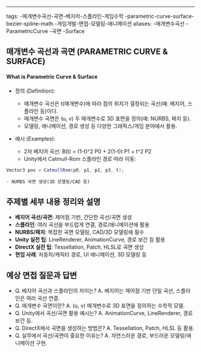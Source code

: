 ---
tags:
-매개변수곡선-곡면-베지어-스플라인-게임수학
-parametric-curve-surface-bezier-spline-math
-게임개발-면접-모델링-애니메이션
aliases:
-매개변수곡선
-ParametricCurve
-곡면
-Surface

## 매개변수 곡선과 곡면 (PARAMETRIC CURVE & SURFACE)

#### What is Parametric Curve & Surface

- 정의 (Definition):
	- 매개변수 곡선은 t(매개변수)에 따라 점의 위치가 결정되는 곡선(예: 베지어, 스플라인 등)이다.
	- 매개변수 곡면은 (u, v) 두 매개변수로 3D 표면을 정의(예: NURBS, 패치 등).
	- 모델링, 애니메이션, 경로 생성 등 다양한 그래픽스/게임 분야에서 활용.

- 예시 (Examples):
	- 2차 베지어 곡선: B(t) = (1-t)^2 P0 + 2(1-t)t P1 + t^2 P2
	- Unity에서 Catmull-Rom 스플라인 경로 따라 이동:
```csharp
Vector3 pos = CatmullRom(p0, p1, p2, p3, t);
```
	- NURBS 곡면 생성(3D 모델링/CAD 등)

## 주제별 세부 내용 정리와 설명
- **베지어 곡선/곡면**: 제어점 기반, 간단한 곡선/곡면 생성
- **스플라인**: 여러 곡선을 부드럽게 연결, 경로/애니메이션에 활용
- **NURBS/패치**: 복잡한 곡면 모델링, CAD/3D 모델링에 필수
- **Unity 실전 팁**: LineRenderer, AnimationCurve, 경로 보간 등 활용
- **DirectX 실전 팁**: Tessellation, Patch, HLSL로 곡면 생성
- **현업 사례**: 자동차/캐릭터 경로, UI 애니메이션, 3D 모델링 등

## 예상 면접 질문과 답변
- Q. 베지어 곡선과 스플라인의 차이는?
  A. 베지어는 제어점 기반 단일 곡선, 스플라인은 여러 곡선 연결.
- Q. 매개변수 곡면이란?
  A. (u, v) 매개변수로 3D 표면을 정의하는 수학적 모델.
- Q. Unity에서 곡선/곡면 활용 예시는?
  A. AnimationCurve, LineRenderer, 경로 보간 등.
- Q. DirectX에서 곡면을 생성하는 방법은?
  A. Tessellation, Patch, HLSL 등 활용.
- Q. 실무에서 곡선/곡면이 중요한 이유는?
  A. 자연스러운 경로, 부드러운 모델링/애니메이션 구현. 